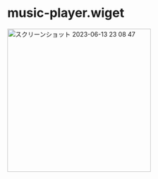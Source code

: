 # music-player.wiget
<img width="325" alt="スクリーンショット 2023-06-13 23 08 47" src="https://github.com/FukeKazki/music-player.widget/assets/40536586/424aa290-b80d-4d5a-84ec-bca4edd31263">
